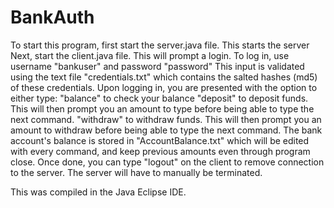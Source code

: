 # BankAuth

To start this program, first start the server.java file. This starts the server
Next, start the client.java file. This will prompt a login.
To log in, use username "bankuser" and password "password"
This input is validated using the text file "credentials.txt" which contains the salted hashes (md5) of these credentials.
Upon logging in, you are presented with the option to either type:
"balance" to check your balance
"deposit" to deposit funds. This will then prompt you an amount to type before being able to type the next command.
"withdraw" to withdraw funds. This will then prompt you an amount to withdraw before being able to type the next command.
The bank account's balance is stored in "AccountBalance.txt" which will be edited with every command, and keep previous amounts even through program close.
Once done, you can type "logout" on the client to remove connection to the server. The server will have to manually be terminated. 

This was compiled in the Java Eclipse IDE.
